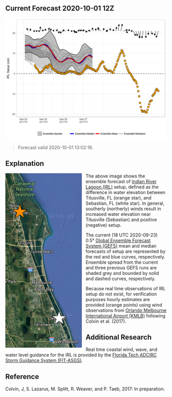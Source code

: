 Current Forecast 2020-10-01 12Z
-----------------------------------

[![](img/raw_setup.png)](https://fit-winds.github.io/IRLSetup/img/raw_setup.png)

> Forecast valid 2020-10-01 13:02:18.

Explanation
-----------

<img align="left" src="img/sensor_locations.png" style="padding-right: 12px; padding-bottom: 12px">

The above image shows the ensemble forecast of [Indian River Lagoon
(IRL)](https://en.wikipedia.org/wiki/Indian_River_Lagoon) setup, defined
as the difference in water elevation between Titusville, FL (orange
star), and Sebastian, FL (white star). In general, southerly (northerly)
winds result in increased water elevation near Titusville (Sebastian)
and positive (negative) setup.

The current (18 UTC 2020-09-23) 0.5° [Global Ensemble Forecast System
(GEFS)](https://www.ncdc.noaa.gov/data-access/model-data/model-datasets/global-ensemble-forecast-system-gefs)
mean and median forecasts of setup are represented by the red and blue
curves, respectively. Ensemble spread from the current and three
previous GEFS runs are shaded grey and bounded by solid and dashed
curves, respectively.

Because real time observations of IRL setup do not exist, for
verification purposes hourly estimates are provided (orange points)
using wind observations from [Orlando Melbourne International Airport
(KMLB)](https://en.wikipedia.org/wiki/Orlando_Melbourne_International_Airport)
following Colvin et al. (2017).

Additional Research
-------------------

Real time coastal wind, wave, and water level guidance for the IRL is
provided by the [Florida Tech ADCIRC Storm Guidance System
(FIT-ASGS)](https://fl-asgs.github.io/ECFL-IRL/).

Reference
---------

Colvin, J, S. Lazarus, M. Splitt, R. Weaver, and P. Taeb, 2017: In
preparation.
